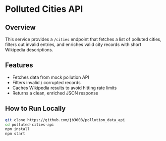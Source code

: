 # Polluted Cities API

## Overview

This service provides a `/cities` endpoint that fetches a list of polluted cities, filters out invalid entries, and enriches valid city records with short Wikipedia descriptions.

## Features

- Fetches data from mock pollution API
- Filters invalid / corrupted records
- Caches Wikipedia results to avoid hitting rate limits
- Returns a clean, enriched JSON response

## How to Run Locally

```bash
git clone https://github.com/jb3008/pollution_data_api
cd polluted-cities-api
npm install
npm start
```
